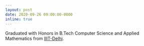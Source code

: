 ```yaml
---
layout: post
date: 2020-09-26 09:00:00-0000
inline: true
---
```


Graduated with Honors in B.Tech Computer Science and Applied Mathematics from [IIIT-Delhi](https://www.iiitd.ac.in).
